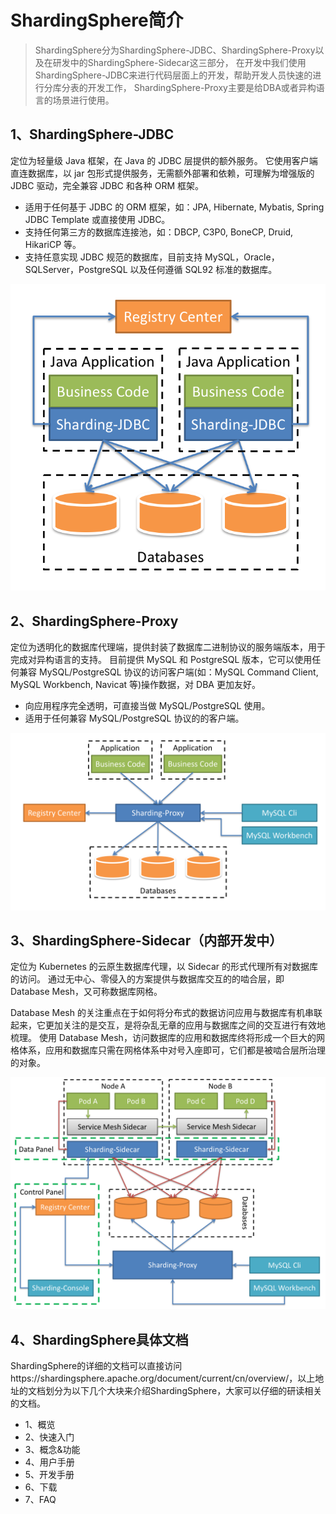 # ShardingSphere简介
> ShardingSphere分为ShardingSphere-JDBC、ShardingSphere-Proxy以及在研发中的ShardingSphere-Sidecar这三部分，
>在开发中我们使用ShardingSphere-JDBC来进行代码层面上的开发，帮助开发人员快速的进行分库分表的开发工作，
>ShardingSphere-Proxy主要是给DBA或者异构语言的场景进行使用。
## 1、ShardingSphere-JDBC
定位为轻量级 Java 框架，在 Java 的 JDBC 层提供的额外服务。 它使用客户端直连数据库，以 jar 包形式提供服务，无需额外部署和依赖，可理解为增强版的 JDBC 驱动，完全兼容 JDBC 和各种 ORM 框架。

- 适用于任何基于 JDBC 的 ORM 框架，如：JPA, Hibernate, Mybatis, Spring JDBC Template 或直接使用 JDBC。
- 支持任何第三方的数据库连接池，如：DBCP, C3P0, BoneCP, Druid, HikariCP 等。
- 支持任意实现 JDBC 规范的数据库，目前支持 MySQL，Oracle，SQLServer，PostgreSQL 以及任何遵循 SQL92 标准的数据库。

![ShardingSphere-JDBC](images/shardingsphere-jdbc-brief.png)
## 2、ShardingSphere-Proxy
定位为透明化的数据库代理端，提供封装了数据库二进制协议的服务端版本，用于完成对异构语言的支持。 目前提供 MySQL 和 PostgreSQL 版本，它可以使用任何兼容 MySQL/PostgreSQL 协议的访问客户端(如：MySQL Command Client, MySQL Workbench, Navicat 等)操作数据，对 DBA 更加友好。

- 向应用程序完全透明，可直接当做 MySQL/PostgreSQL 使用。
- 适用于任何兼容 MySQL/PostgreSQL 协议的的客户端。

![ShardingSphere-Proxy](images/shardingsphere-proxy-brief.png)
## 3、ShardingSphere-Sidecar（内部开发中）
定位为 Kubernetes 的云原生数据库代理，以 Sidecar 的形式代理所有对数据库的访问。 通过无中心、零侵入的方案提供与数据库交互的的啮合层，即 Database Mesh，又可称数据库网格。

Database Mesh 的关注重点在于如何将分布式的数据访问应用与数据库有机串联起来，它更加关注的是交互，是将杂乱无章的应用与数据库之间的交互进行有效地梳理。 使用 Database Mesh，访问数据库的应用和数据库终将形成一个巨大的网格体系，应用和数据库只需在网格体系中对号入座即可，它们都是被啮合层所治理的对象。

![ShardingSphere-Proxy](images/shardingsphere-sidecar-brief.png)
## 4、ShardingSphere具体文档
ShardingSphere的详细的文档可以直接访问https://shardingsphere.apache.org/document/current/cn/overview/，以上地址的文档划分为以下几个大块来介绍ShardingSphere，大家可以仔细的研读相关的文档。
- 1、概览
- 2、快速入门
- 3、概念&功能
- 4、用户手册
- 5、开发手册
- 6、下载
- 7、FAQ